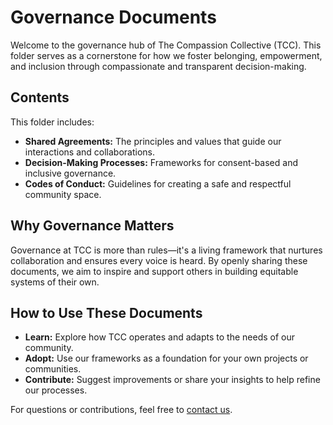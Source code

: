 # Governance Documents

Welcome to the governance hub of The Compassion Collective (TCC). This folder serves as a cornerstone for how we foster belonging, empowerment, and inclusion through compassionate and transparent decision-making.

## Contents
This folder includes:
- **Shared Agreements:** The principles and values that guide our interactions and collaborations.
- **Decision-Making Processes:** Frameworks for consent-based and inclusive governance.
- **Codes of Conduct:** Guidelines for creating a safe and respectful community space.

## Why Governance Matters
Governance at TCC is more than rules—it's a living framework that nurtures collaboration and ensures every voice is heard. By openly sharing these documents, we aim to inspire and support others in building equitable systems of their own.

## How to Use These Documents
- **Learn:** Explore how TCC operates and adapts to the needs of our community.
- **Adopt:** Use our frameworks as a foundation for your own projects or communities.
- **Contribute:** Suggest improvements or share your insights to help refine our processes.

For questions or contributions, feel free to [contact us](mailto:sher@thecompassioncollective.earth).
